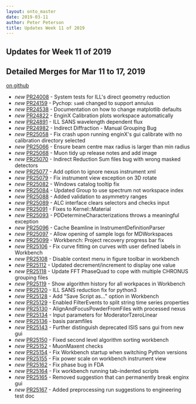 ```yaml
---
layout: onto_master
date: 2019-03-11
author: Peter Peterson
title: Updates Week 11 of 2019
---
```

Updates for Week 11 of 2019
---------------------------

Detailed Merges for Mar 11 to 17, 2019
--------------------------------------
[on github](https://github.com/mantidproject/mantid/pulls?q=is%3Apr+merged%3A2019-03-12..2019-03-17)

* *new* [PR24008](https://github.com/mantidproject/mantid/pull/24008) - System tests for ILL's direct geometry reduction
* *new* [PR24159](https://github.com/mantidproject/mantid/pull/24159) - Pychop: `sam0` changed to support annulus
* *new* [PR24538](https://github.com/mantidproject/mantid/pull/24538) - Documentation on how to change matplotlib defaults
* *new* [PR24822](https://github.com/mantidproject/mantid/pull/24822) - EnginX Calibration plots workspace automatically
* *new* [PR24891](https://github.com/mantidproject/mantid/pull/24891) - ILL SANS wavelength dependent flux
* *new* [PR24982](https://github.com/mantidproject/mantid/pull/24982) - Indirect Diffraction - Manual Grouping Bug
* *new* [PR25058](https://github.com/mantidproject/mantid/pull/25058) - Fix crash upon running enginX's gui calibrate with no calibration directory selected
* *new* [PR25066](https://github.com/mantidproject/mantid/pull/25066) - Ensure beam centre max radius is larger than min radius
* *new* [PR25068](https://github.com/mantidproject/mantid/pull/25068) - Muon tidy up release notes and add image
* *new* [PR25070](https://github.com/mantidproject/mantid/pull/25070) - Indirect Reduction Sum files bug with wrong masked detectors
* *new* [PR25077](https://github.com/mantidproject/mantid/pull/25077) - Add option to ignore nexus instrument xml
* *new* [PR25079](https://github.com/mantidproject/mantid/pull/25079) - Fix instrument view exception on 3D rotate
* *new* [PR25082](https://github.com/mantidproject/mantid/pull/25082) - Windows catalog tooltip fix
* *new* [PR25084](https://github.com/mantidproject/mantid/pull/25084) - Updated Group to use spectrum not workspace index
* *new* [PR25088](https://github.com/mantidproject/mantid/pull/25088) - Added validation to asymmetry ranges
* *new* [PR25089](https://github.com/mantidproject/mantid/pull/25089) - ALC interface clears selectors and checks input
* *new* [PR25091](https://github.com/mantidproject/mantid/pull/25091) - Fixes to Kernel::Material
* *new* [PR25093](https://github.com/mantidproject/mantid/pull/25093) - PDDetermineCharacterizations throws a meaningful exception
* *new* [PR25096](https://github.com/mantidproject/mantid/pull/25096) - Cache Beamline in InstrumentDefinitionParser
* *new* [PR25097](https://github.com/mantidproject/mantid/pull/25097) - Allow opening of sample logs for MDWorkspaces
* *new* [PR25099](https://github.com/mantidproject/mantid/pull/25099) - Workbench: Project recovery progress bar fix
* *new* [PR25106](https://github.com/mantidproject/mantid/pull/25106) - Fix curve fitting on curves with user defined labels in Workbench
* *new* [PR25108](https://github.com/mantidproject/mantid/pull/25108) - Disable context menu in figure toolbar in workbench
* *new* [PR25112](https://github.com/mantidproject/mantid/pull/25112) - Updated decrement/increment to display one value
* *new* [PR25118](https://github.com/mantidproject/mantid/pull/25118) - Update FFT PhaseQuad to cope with multiple CHRONUS grouping files
* *new* [PR25119](https://github.com/mantidproject/mantid/pull/25119) - Show algorithm history for all workpaces in Workbench
* *new* [PR25120](https://github.com/mantidproject/mantid/pull/25120) - ILL SANS reduction fix for python3
* *new* [PR25128](https://github.com/mantidproject/mantid/pull/25128) - Add "Save Script as..." option in Workbench
* *new* [PR25129](https://github.com/mantidproject/mantid/pull/25129) - Enabled FilterEvents to split string time series properties
* *new* [PR25130](https://github.com/mantidproject/mantid/pull/25130) - AlignAndFocusPowderFromFiles with processed nexus
* *new* [PR25134](https://github.com/mantidproject/mantid/pull/25134) - Input parameters for ModeratorTzeroLinear
* *new* [PR25136](https://github.com/mantidproject/mantid/pull/25136) - basis paramfiles
* *new* [PR25143](https://github.com/mantidproject/mantid/pull/25143) - Further distinguish deprecated ISIS sans gui from new gui
* *new* [PR25150](https://github.com/mantidproject/mantid/pull/25150) - Fixed second level algorithm sorting workbench
* *new* [PR25152](https://github.com/mantidproject/mantid/pull/25152) - MuonMaxent checks
* *new* [PR25154](https://github.com/mantidproject/mantid/pull/25154) - Fix Workbench startup when switching Python versions
* *new* [PR25155](https://github.com/mantidproject/mantid/pull/25155) - Fix power scale on workbench instrument view
* *new* [PR25162](https://github.com/mantidproject/mantid/pull/25162) - Fix phase bug in FDA
* *new* [PR25164](https://github.com/mantidproject/mantid/pull/25164) - Fix workbench running tab-indented scripts
* *new* [PR25165](https://github.com/mantidproject/mantid/pull/25165) - Removed suggestion that can permanently break enginx gui
* *new* [PR25167](https://github.com/mantidproject/mantid/pull/25167) - Added preprocessing run suggestions to engineering test doc
